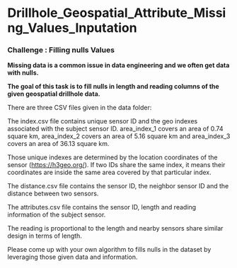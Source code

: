 # Drillhole_Geospatial_Attribute_Missing_Values_Inputation

### Challenge : Filling nulls Values

**Missing data is a common issue in data engineering and we often get data with nulls.**

**The goal of this task is to fill nulls in length and reading columns of the given geospatial drillhole data.**

There are three CSV files given in the data folder:

The index.csv file contains unique sensor ID and the geo indexes associated with the subject sensor ID. 
area_index_1 covers an area of 0.74 square km, area_index_2 covers an area of 5.16 square km and area_index_3 covers an area of 36.13 square km. 

Those unique indexes are determined by the location coordinates of the sensor (https://h3geo.org/).
If two IDs share the same index, it means their coordinates are inside the same area covered by that particular index.


The distance.csv file contains the sensor ID, the neighbor sensor ID and the distance between two sensors. 


The attributes.csv file contains the sensor ID, length and reading information of the subject sensor.


The reading is proportional to the length and nearby sensors share similar design in terms of length. 


Please come up with your own algorithm to fills nulls in the dataset by leveraging those given data and information.
